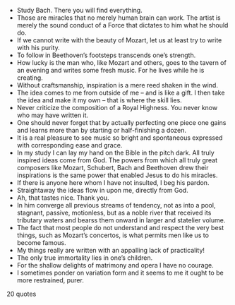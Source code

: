  - Study Bach. There you will find everything.
 - Those are miracles that no merely human brain can work. The artist is merely the sound conduct of a Force that dictates to him what he should do.
 - If we cannot write with the beauty of Mozart, let us at least try to write with his purity.
 - To follow in Beethoven’s footsteps transcends one’s strength.
 - How lucky is the man who, like Mozart and others, goes to the tavern of an evening and writes some fresh music. For he lives while he is creating.
 - Without craftsmanship, inspiration is a mere reed shaken in the wind.
 - The idea comes to me from outside of me – and is like a gift. I then take the idea and make it my own – that is where the skill lies.
 - Never criticize the composition of a Royal Highness. You never know who may have written it.
 - One should never forget that by actually perfecting one piece one gains and learns more than by starting or half-finishing a dozen.
 - It is a real pleasure to see music so bright and spontaneous expressed with corresponding ease and grace.
 - In my study I can lay my hand on the Bible in the pitch dark. All truly inspired ideas come from God. The powers from which all truly great composers like Mozart, Schubert, Bach and Beethoven drew their inspirations is the same power that enabled Jesus to do his miracles.
 - If there is anyone here whom I have not insulted, I beg his pardon.
 - Straightaway the ideas flow in upon me, directly from God.
 - Ah, that tastes nice. Thank you.
 - In him converge all previous streams of tendency, not as into a pool, stagnant, passive, motionless, but as a noble river that received its tributary waters and bearss them onward in larger and statelier volume.
 - The fact that most people do not understand and respect the very best things, such as Mozart’s concertos, is what permits men like us to become famous.
 - My things really are written with an appalling lack of practicality!
 - The only true immortality lies in one’s children.
 - For the shallow delights of matrimony and opera I have no courage.
 - I sometimes ponder on variation form and it seems to me it ought to be more restrained, purer.

20 quotes